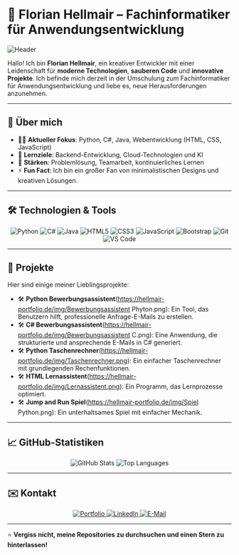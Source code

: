 # 🌟 Florian Hellmair – Fachinformatiker für Anwendungsentwicklung

![Header](https://hellmair-portfolio.de/img/Header.png)

Hallo! Ich bin **Florian Hellmair**, ein kreativer Entwickler mit einer Leidenschaft für **moderne Technologien**, **sauberen Code** und **innovative Projekte**. Ich befinde mich derzeit in der Umschulung zum Fachinformatiker für Anwendungsentwicklung und liebe es, neue Herausforderungen anzunehmen.

---

## 🚀 Über mich

- 🧑‍💻 **Aktueller Fokus**: Python, C#, Java, Webentwicklung (HTML, CSS, JavaScript)
- 🌱 **Lernziele**: Backend-Entwicklung, Cloud-Technologien und KI
- 🎯 **Stärken**: Problemlösung, Teamarbeit, kontinuierliches Lernen
- ⚡ **Fun Fact**: Ich bin ein großer Fan von minimalistischen Designs und kreativen Lösungen.

---

## 🛠️ Technologien & Tools

<div align="center">
  <img src="https://img.shields.io/badge/-Python-3776AB?logo=python&logoColor=white&style=for-the-badge" alt="Python" />
  <img src="https://img.shields.io/badge/-C%23-239120?logo=c-sharp&logoColor=white&style=for-the-badge" alt="C#" />
  <img src="https://img.shields.io/badge/-Java-007396?logo=java&logoColor=white&style=for-the-badge" alt="Java" />
  <img src="https://img.shields.io/badge/-HTML5-E34F26?logo=html5&logoColor=white&style=for-the-badge" alt="HTML5" />
  <img src="https://img.shields.io/badge/-CSS3-1572B6?logo=css3&logoColor=white&style=for-the-badge" alt="CSS3" />
  <img src="https://img.shields.io/badge/-JavaScript-F7DF1E?logo=javascript&logoColor=black&style=for-the-badge" alt="JavaScript" />
  <img src="https://img.shields.io/badge/-Bootstrap-7952B3?logo=bootstrap&logoColor=white&style=for-the-badge" alt="Bootstrap" />
  <img src="https://img.shields.io/badge/-Git-F05032?logo=git&logoColor=white&style=for-the-badge" alt="Git" />
  <img src="https://img.shields.io/badge/-VS%20Code-007ACC?logo=visual-studio-code&logoColor=white&style=for-the-badge" alt="VS Code" />
</div>

---

## 🌟 Projekte

Hier sind einige meiner Lieblingsprojekte:

- 🛠️ **Python Bewerbungsassistent**(https://hellmair-portfolio.de/img/Bewerbungsassistent Phyton.png): Ein Tool, das Benutzern hilft, professionelle Anfrage-E-Mails zu erstellen.
- 🛠️ **C# Bewerbungsassistent**(https://hellmair-portfolio.de/img/Bewerbungsassistent C.png): Eine Anwendung, die strukturierte und ansprechende E-Mails in C# generiert.
- 🛠️ **Python Taschenrechner**(https://hellmair-portfolio.de/img/Taschenrechner.png): Ein einfacher Taschenrechner mit grundlegenden Rechenfunktionen.
- 🛠️ **HTML Lernassistent**(https://hellmair-portfolio.de/img/Lernassistent.png): Ein Programm, das Lernprozesse optimiert.
- 🛠️ **Jump and Run Spiel**(https://hellmair-portfolio.de/img/Spiel Python.png): Ein unterhaltsames Spiel mit einfacher Mechanik.

---

## 📈 GitHub-Statistiken

<div align="center">
  <img src="https://github-readme-stats.vercel.app/api?username=Flohell84&show_icons=true&theme=radical" alt="GitHub Stats" />
  <img src="https://github-readme-stats.vercel.app/api/top-langs/?username=Flohell84&layout=compact&theme=radical" alt="Top Languages" />
</div>

---

## ✉️ Kontakt

<div align="center">
  <a href="https://hellmair-portfolio.de" target="_blank">
    <img src="https://img.shields.io/badge/-Portfolio-00D1FF?style=for-the-badge&logo=internet-explorer&logoColor=white" alt="Portfolio" />
  </a>
  <a href="https://www.linkedin.com/in/florian-hellmair-737472324" target="_blank">
    <img src="https://img.shields.io/badge/-LinkedIn-0077B5?style=for-the-badge&logo=linkedin&logoColor=white" alt="LinkedIn" />
  </a>
  <a href="mailto:florian.hellmair@example.com">
    <img src="https://img.shields.io/badge/-E--Mail-D14836?style=for-the-badge&logo=gmail&logoColor=white" alt="E-Mail" />
  </a>
</div>

---

⭐️ **Vergiss nicht, meine Repositories zu durchsuchen und einen Stern zu hinterlassen!**
